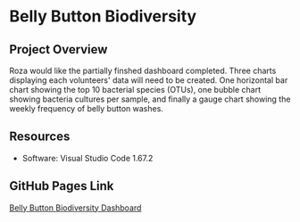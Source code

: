 # Belly Button Biodiversity

## Project Overview

Roza would like the partially finshed dashboard completed. Three charts displaying each volunteers' data will need to be created. One horizontal bar chart showing the top 10 bacterial species (OTUs), one bubble chart showing bacteria cultures per sample, and finally a gauge chart showing the weekly frequency of belly button washes.

## Resources

- Software: Visual Studio Code 1.67.2

## GitHub Pages Link

[Belly Button Biodiversity Dashboard](https://spakicey.github.io/belly-button-biodiversity/)
